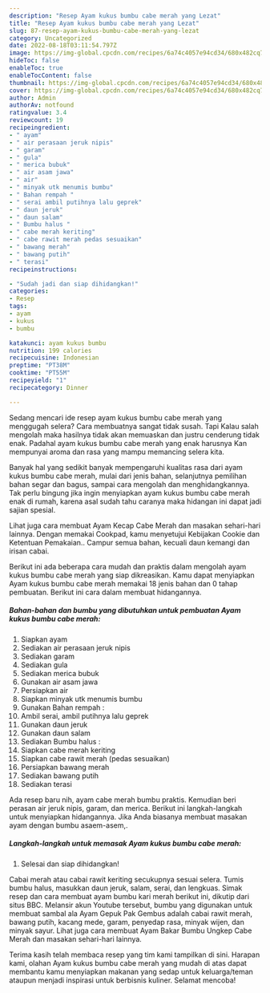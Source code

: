 ```yaml
---
description: "Resep Ayam kukus bumbu cabe merah yang Lezat"
title: "Resep Ayam kukus bumbu cabe merah yang Lezat"
slug: 87-resep-ayam-kukus-bumbu-cabe-merah-yang-lezat
category: Uncategorized
date: 2022-08-18T03:11:54.797Z
image: https://img-global.cpcdn.com/recipes/6a74c4057e94cd34/680x482cq70/ayam-kukus-bumbu-cabe-merah-foto-resep-utama.jpg
hideToc: false
enableToc: true
enableTocContent: false
thumbnail: https://img-global.cpcdn.com/recipes/6a74c4057e94cd34/680x482cq70/ayam-kukus-bumbu-cabe-merah-foto-resep-utama.jpg
cover: https://img-global.cpcdn.com/recipes/6a74c4057e94cd34/680x482cq70/ayam-kukus-bumbu-cabe-merah-foto-resep-utama.jpg
author: Admin
authorAv: notfound
ratingvalue: 3.4
reviewcount: 19
recipeingredient:
- " ayam"
- " air perasaan jeruk nipis"
- " garam"
- " gula"
- " merica bubuk"
- " air asam jawa"
- " air"
- " minyak utk menumis bumbu"
- " Bahan rempah "
- " serai ambil putihnya lalu geprek"
- " daun jeruk"
- " daun salam"
- " Bumbu halus "
- " cabe merah keriting"
- " cabe rawit merah pedas sesuaikan"
- " bawang merah"
- " bawang putih"
- " terasi"
recipeinstructions:

- "Sudah jadi dan siap dihidangkan!"
categories:
- Resep
tags:
- ayam
- kukus
- bumbu

katakunci: ayam kukus bumbu 
nutrition: 199 calories
recipecuisine: Indonesian
preptime: "PT38M"
cooktime: "PT55M"
recipeyield: "1"
recipecategory: Dinner

---
```



Sedang mencari ide resep ayam kukus bumbu cabe merah yang menggugah selera? Cara membuatnya sangat tidak susah. Tapi Kalau salah mengolah maka hasilnya tidak akan memuaskan dan justru cenderung tidak enak. Padahal ayam kukus bumbu cabe merah yang enak harusnya Kan mempunyai aroma dan rasa yang mampu memancing selera kita.


Banyak hal yang sedikit banyak mempengaruhi kualitas rasa dari ayam kukus bumbu cabe merah, mulai dari jenis bahan, selanjutnya pemilihan bahan segar dan bagus, sampai cara mengolah dan menghidangkannya. Tak perlu bingung jika ingin menyiapkan ayam kukus bumbu cabe merah enak di rumah, karena asal sudah tahu caranya maka hidangan ini dapat jadi sajian spesial.

Lihat juga cara membuat Ayam Kecap Cabe Merah dan masakan sehari-hari lainnya. Dengan memakai Cookpad, kamu menyetujui Kebijakan Cookie dan Ketentuan Pemakaian.. Campur semua bahan, kecuali daun kemangi dan irisan cabai.


Berikut ini ada beberapa cara mudah dan praktis dalam mengolah ayam kukus bumbu cabe merah yang siap dikreasikan. Kamu dapat menyiapkan Ayam kukus bumbu cabe merah memakai 18 jenis bahan dan 0 tahap pembuatan. Berikut ini cara dalam membuat hidangannya.

<!--inarticleads1-->

##### Bahan-bahan dan bumbu yang dibutuhkan untuk pembuatan Ayam kukus bumbu cabe merah:

1. Siapkan  ayam
1. Sediakan  air perasaan jeruk nipis
1. Sediakan  garam
1. Sediakan  gula
1. Sediakan  merica bubuk
1. Gunakan  air asam jawa
1. Persiapkan  air
1. Siapkan  minyak utk menumis bumbu
1. Gunakan  Bahan rempah :
1. Ambil  serai, ambil putihnya lalu geprek
1. Gunakan  daun jeruk
1. Gunakan  daun salam
1. Sediakan  Bumbu halus :
1. Siapkan  cabe merah keriting
1. Siapkan  cabe rawit merah (pedas sesuaikan)
1. Persiapkan  bawang merah
1. Sediakan  bawang putih
1. Sediakan  terasi


Ada resep baru nih, ayam cabe merah bumbu praktis. Kemudian beri perasan air jeruk nipis, garam, dan merica. Berikut ini langkah-langkah untuk menyiapkan hidangannya. Jika Anda biasanya membuat masakan ayam dengan bumbu asaem-asem,. 

<!--inarticleads2-->

##### Langkah-langkah untuk memasak Ayam kukus bumbu cabe merah:


1. Selesai dan siap dihidangkan!

Cabai merah atau cabai rawit keriting secukupnya sesuai selera. Tumis bumbu halus, masukkan daun jeruk, salam, serai, dan lengkuas. Simak resep dan cara membuat ayam bumbu kari merah berikut ini, dikutip dari situs BBC. Melansir akun Youtube tersebut, bumbu yang digunakan untuk membuat sambal ala Ayam Gepuk Pak Gembus adalah cabai rawit merah, bawang putih, kacang mede, garam, penyedap rasa, minyak wijen, dan minyak sayur. Lihat juga cara membuat Ayam Bakar Bumbu Ungkep Cabe Merah dan masakan sehari-hari lainnya. 

Terima kasih telah membaca resep yang tim kami tampilkan di sini. Harapan kami, olahan Ayam kukus bumbu cabe merah yang mudah di atas dapat membantu kamu menyiapkan makanan yang sedap untuk keluarga/teman ataupun menjadi inspirasi untuk berbisnis kuliner. Selamat mencoba!
